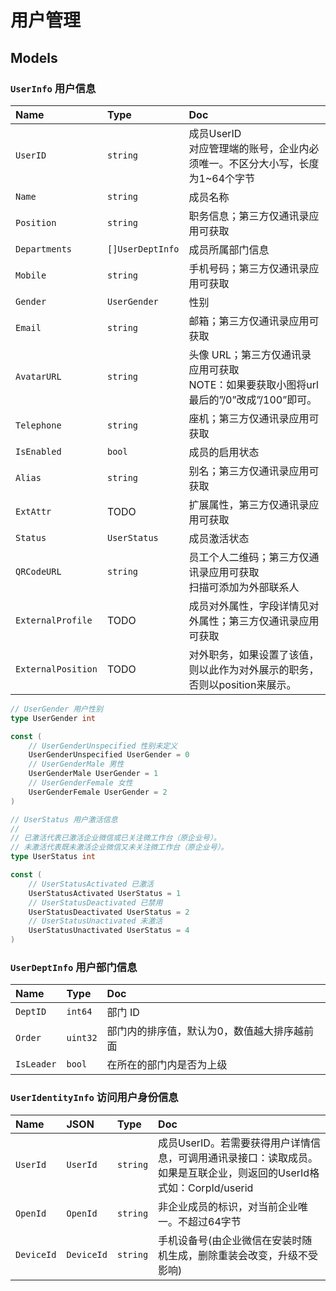 # 用户管理

## Models

### `UserInfo` 用户信息

Name|Type|Doc
:---|:---|:--
`UserID`|`string`|成员UserID<br />对应管理端的账号，企业内必须唯一。不区分大小写，长度为1~64个字节
`Name`|`string`|成员名称
`Position`|`string`|职务信息；第三方仅通讯录应用可获取
`Departments`|`[]UserDeptInfo`|成员所属部门信息
`Mobile`|`string`|手机号码；第三方仅通讯录应用可获取
`Gender`|`UserGender`|性别
`Email`|`string`|邮箱；第三方仅通讯录应用可获取
`AvatarURL`|`string`|头像 URL；第三方仅通讯录应用可获取<br />NOTE：如果要获取小图将url最后的”/0”改成”/100”即可。
`Telephone`|`string`|座机；第三方仅通讯录应用可获取
`IsEnabled`|`bool`|成员的启用状态
`Alias`|`string`|别名；第三方仅通讯录应用可获取
`ExtAttr`|TODO|扩展属性，第三方仅通讯录应用可获取
`Status`|`UserStatus`|成员激活状态
`QRCodeURL`|`string`|员工个人二维码；第三方仅通讯录应用可获取<br />扫描可添加为外部联系人
`ExternalProfile`|TODO|成员对外属性，字段详情见对外属性；第三方仅通讯录应用可获取
`ExternalPosition`|TODO|对外职务，如果设置了该值，则以此作为对外展示的职务，否则以position来展示。

```go
// UserGender 用户性别
type UserGender int

const (
	// UserGenderUnspecified 性别未定义
	UserGenderUnspecified UserGender = 0
	// UserGenderMale 男性
	UserGenderMale UserGender = 1
	// UserGenderFemale 女性
	UserGenderFemale UserGender = 2
)

// UserStatus 用户激活信息
//
// 已激活代表已激活企业微信或已关注微工作台（原企业号）。
// 未激活代表既未激活企业微信又未关注微工作台（原企业号）。
type UserStatus int

const (
	// UserStatusActivated 已激活
	UserStatusActivated UserStatus = 1
	// UserStatusDeactivated 已禁用
	UserStatusDeactivated UserStatus = 2
	// UserStatusUnactivated 未激活
	UserStatusUnactivated UserStatus = 4
)
```

### `UserDeptInfo` 用户部门信息

Name|Type|Doc
:---|:---|:--
`DeptID`|`int64`|部门 ID
`Order`|`uint32`|部门内的排序值，默认为0，数值越大排序越前面
`IsLeader`|`bool`|在所在的部门内是否为上级

### `UserIdentityInfo` 访问用户身份信息

Name|JSON|Type|Doc
:---|:---|:---|:--
`UserId`|`UserId`|`string`|成员UserID。若需要获得用户详情信息，可调用通讯录接口：读取成员。如果是互联企业，则返回的UserId格式如：CorpId/userid
`OpenId`|`OpenId`|`string`|非企业成员的标识，对当前企业唯一。不超过64字节
`DeviceId`|`DeviceId`|`string`|手机设备号(由企业微信在安装时随机生成，删除重装会改变，升级不受影响)
